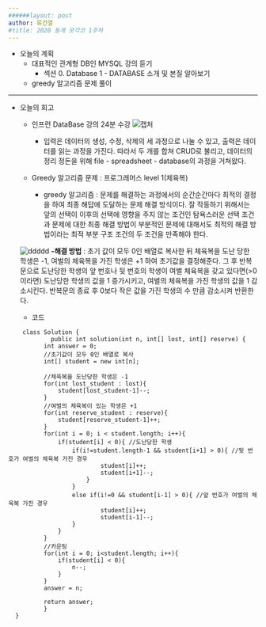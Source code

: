 ```yaml
---
######layout: post
author: 류건열
#title: 2020 동계 모각코 1주차
---
```


- 오늘의 계획
	- 대표적인 관계형 DB인 MYSQL 강의 듣기
		- 섹션 0. Database 1 - DATABASE 소개 및 본질 알아보기	 
    - greedy 알고리즘 문제 풀이



- - -
-  오늘의 회고

	-  인프런 DataBase 강의 24분 수강
![캡처](https://user-images.githubusercontent.com/34560965/103358844-f012ad00-4af9-11eb-92f9-133c79174e43.JPG)
		- 입력은 데이터의 생성, 수정, 삭제의 세 과정으로 나눌 수 있고, 출력은 데이터를 읽는 과정을 가진다. 따라서 두 개를 합쳐 CRUD로 불리고, 데이터의 정리 정돈을 위해 file - spreadsheet - database의 과정을 거쳐왔다.

	- Greedy 알고리즘 문제 : 프로그래머스 level 1(체육복)
		- greedy 알고리즘 : 문제를 해결하는 과정에서의 순간순간마다 최적의 결정을 하여 최종 해답에 도달하는 문제 해결 방식이다. 잘 작동하기 위해서는 앞의 선택이 이후의 선택에 영향을 주지 않는 조건인 탐욕스러운 선택 조건과 문제에 대한 최종 해결 방법이 부분적인 문제에 대해서도 최적의 해결 방법이라는 최적 부분 구조 조건의 두 조건을 만족해야 한다.

	![ddddd](https://user-images.githubusercontent.com/34560965/103359062-7dee9800-4afa-11eb-8e11-08472376fe64.JPG)
		**-해결 방법** : 초기 값이 모두 0인 배열로 복사한 뒤 체육복을 도난 당한 학생은 -1, 여벌의 체육복을 가진 학생은 +1 하여 초기값을 결정해준다. 그 후 반복문으로 도난당한 학생의 앞 번호나 뒷 번호의 학생이 여벌 체육복을 갖고 있다면(>0 이라면) 도난당한 학생의 값을 1 증가시키고, 여벌의 체육복을 가진 학생의 값을 1 감소시킨다. 반복문의 종료 후 0보다 작은 값을 가진 학생의 수 만큼 감소시켜 반환한다.

	- 코드

```
	class Solution {
			public int solution(int n, int[] lost, int[] reserve) {
      	  int answer = 0;
          //초기값이 모두 0인 배열로 복사
          int[] student = new int[n];
          
          //체육복을 도난당한 학생은 -1
          for(int lost_student : lost){
              student[lost_student-1]--;
          }
          //여벌의 체육복이 있는 학생은 +1
          for(int reserve_student : reserve){
              student[reserve_student-1]++;
          }
          for(int i = 0; i < student.length; i++){
              if(student[i] < 0){ //도난당한 학생
                  if(i!=student.length-1 && student[i+1] > 0){ //뒷 번호가 여벌의 체육복 가진 경우
                          student[i]++;
                          student[i+1]--;
                      }
                  }
                  else if(i!=0 && student[i-1] > 0){ //앞 번호가 여벌의 체육복 가진 경우
                          student[i]++;
                          student[i-1]--;
                  }
              }
          }
    	  //카운팅
          for(int i = 0; i<student.length; i++){
              if(student[i] < 0){
                  n--;
              }
          }
          answer = n;
        
          return answer;
          }
  }
```
